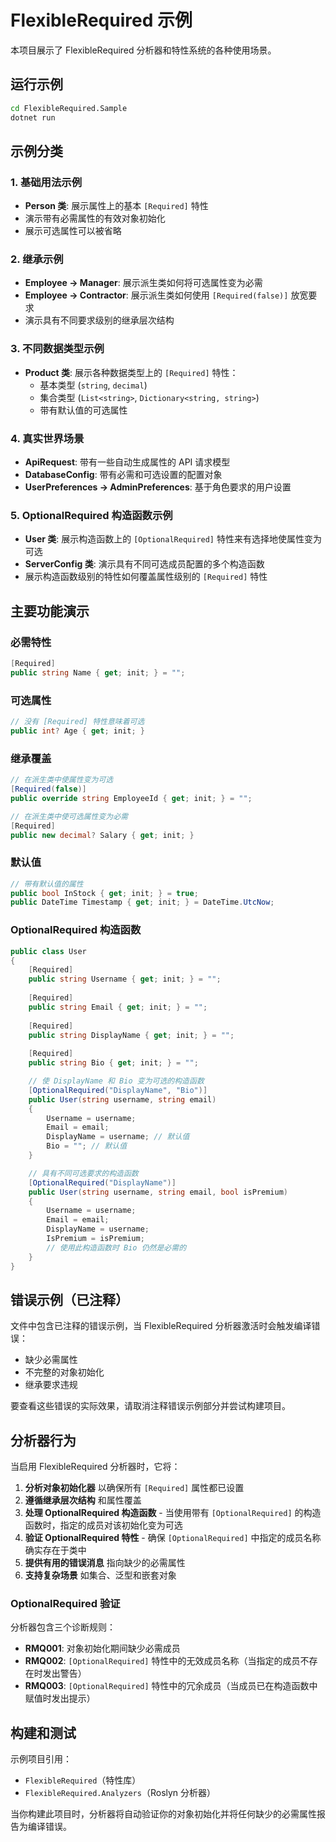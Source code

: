 # FlexibleRequired 示例

本项目展示了 FlexibleRequired 分析器和特性系统的各种使用场景。

## 运行示例

```bash
cd FlexibleRequired.Sample
dotnet run
```

## 示例分类

### 1. 基础用法示例
- **Person 类**: 展示属性上的基本 `[Required]` 特性
- 演示带有必需属性的有效对象初始化
- 展示可选属性可以被省略

### 2. 继承示例
- **Employee → Manager**: 展示派生类如何将可选属性变为必需
- **Employee → Contractor**: 展示派生类如何使用 `[Required(false)]` 放宽要求
- 演示具有不同要求级别的继承层次结构

### 3. 不同数据类型示例
- **Product 类**: 展示各种数据类型上的 `[Required]` 特性：
  - 基本类型 (`string`, `decimal`)
  - 集合类型 (`List<string>`, `Dictionary<string, string>`)
  - 带有默认值的可选属性

### 4. 真实世界场景
- **ApiRequest**: 带有一些自动生成属性的 API 请求模型
- **DatabaseConfig**: 带有必需和可选设置的配置对象
- **UserPreferences → AdminPreferences**: 基于角色要求的用户设置

### 5. OptionalRequired 构造函数示例
- **User 类**: 展示构造函数上的 `[OptionalRequired]` 特性来有选择地使属性变为可选
- **ServerConfig 类**: 演示具有不同可选成员配置的多个构造函数
- 展示构造函数级别的特性如何覆盖属性级别的 `[Required]` 特性

## 主要功能演示

### 必需特性
```csharp
[Required]
public string Name { get; init; } = "";
```

### 可选属性
```csharp
// 没有 [Required] 特性意味着可选
public int? Age { get; init; }
```

### 继承覆盖
```csharp
// 在派生类中使属性变为可选
[Required(false)]
public override string EmployeeId { get; init; } = "";

// 在派生类中使可选属性变为必需
[Required]
public new decimal? Salary { get; init; }
```

### 默认值
```csharp
// 带有默认值的属性
public bool InStock { get; init; } = true;
public DateTime Timestamp { get; init; } = DateTime.UtcNow;
```

### OptionalRequired 构造函数
```csharp
public class User
{
    [Required]
    public string Username { get; init; } = "";
    
    [Required]
    public string Email { get; init; } = "";
    
    [Required]
    public string DisplayName { get; init; } = "";
    
    [Required]
    public string Bio { get; init; } = "";

    // 使 DisplayName 和 Bio 变为可选的构造函数
    [OptionalRequired("DisplayName", "Bio")]
    public User(string username, string email)
    {
        Username = username;
        Email = email;
        DisplayName = username; // 默认值
        Bio = ""; // 默认值
    }

    // 具有不同可选要求的构造函数
    [OptionalRequired("DisplayName")]
    public User(string username, string email, bool isPremium)
    {
        Username = username;
        Email = email;
        DisplayName = username;
        IsPremium = isPremium;
        // 使用此构造函数时 Bio 仍然是必需的
    }
}
```

## 错误示例（已注释）

文件中包含已注释的错误示例，当 FlexibleRequired 分析器激活时会触发编译错误：

- 缺少必需属性
- 不完整的对象初始化
- 继承要求违规

要查看这些错误的实际效果，请取消注释错误示例部分并尝试构建项目。

## 分析器行为

当启用 FlexibleRequired 分析器时，它将：

1. **分析对象初始化器** 以确保所有 `[Required]` 属性都已设置
2. **遵循继承层次结构** 和属性覆盖
3. **处理 OptionalRequired 构造函数** - 当使用带有 `[OptionalRequired]` 的构造函数时，指定的成员对该初始化变为可选
4. **验证 OptionalRequired 特性** - 确保 `[OptionalRequired]` 中指定的成员名称确实存在于类中
5. **提供有用的错误消息** 指向缺少的必需属性
6. **支持复杂场景** 如集合、泛型和嵌套对象

### OptionalRequired 验证

分析器包含三个诊断规则：

- **RMQ001**: 对象初始化期间缺少必需成员
- **RMQ002**: `[OptionalRequired]` 特性中的无效成员名称（当指定的成员不存在时发出警告）
- **RMQ003**: `[OptionalRequired]` 特性中的冗余成员（当成员已在构造函数中赋值时发出提示）

## 构建和测试

示例项目引用：
- `FlexibleRequired`（特性库）
- `FlexibleRequired.Analyzers`（Roslyn 分析器）

当你构建此项目时，分析器将自动验证你的对象初始化并将任何缺少的必需属性报告为编译错误。 